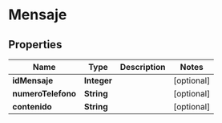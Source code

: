 

# Mensaje


## Properties

Name | Type | Description | Notes
------------ | ------------- | ------------- | -------------
**idMensaje** | **Integer** |  |  [optional]
**numeroTelefono** | **String** |  |  [optional]
**contenido** | **String** |  |  [optional]



